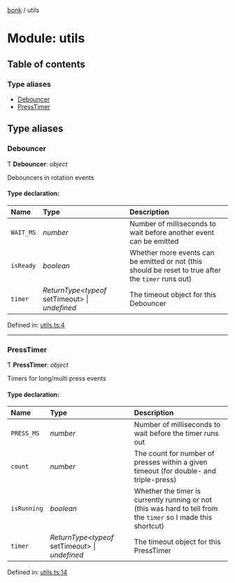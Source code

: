 [bonk](../README.md) / utils

# Module: utils

## Table of contents

### Type aliases

- [Debouncer](utils.md#debouncer)
- [PressTimer](utils.md#presstimer)

## Type aliases

### Debouncer

Ƭ **Debouncer**: *object*

Debouncers in rotation events

#### Type declaration:

Name | Type | Description |
:------ | :------ | :------ |
`WAIT_MS` | *number* | Number of milliseconds to wait before another event can be emitted   |
`isReady` | *boolean* | Whether more events can be emitted or not (this should be reset to true after the `timer` runs out)   |
`timer` | *ReturnType*<*typeof* setTimeout\> \| *undefined* | The timeout object for this Debouncer   |

Defined in: [utils.ts:4](https://github.com/expandrew/media-cube/blob/a702056/bonk/src/devices/utils.ts#L4)

___

### PressTimer

Ƭ **PressTimer**: *object*

Timers for long/multi press events

#### Type declaration:

Name | Type | Description |
:------ | :------ | :------ |
`PRESS_MS` | *number* | Number of milliseconds to wait before the timer runs out   |
`count` | *number* | The count for number of presses within a given timeout (for double- and triple-press)   |
`isRunning` | *boolean* | Whether the timer is currently running or not (this was hard to tell from the `timer` so I made this shortcut)   |
`timer` | *ReturnType*<*typeof* setTimeout\> \| *undefined* | The timeout object for this PressTimer   |

Defined in: [utils.ts:14](https://github.com/expandrew/media-cube/blob/a702056/bonk/src/devices/utils.ts#L14)
